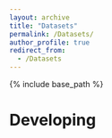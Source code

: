 ```yaml
---
layout: archive
title: "Datasets"
permalink: /Datasets/
author_profile: true
redirect_from:
  - /Datasets
---
```


{% include base_path %}

# Developing